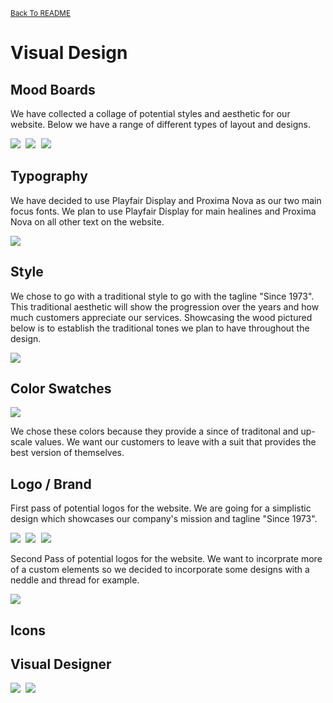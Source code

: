 <small>[Back To README](https://github.com/maubanel/bnb) </small>

# Visual Design 

## Mood Boards

We have collected a collage of potential styles and aesthetic for our website. Below we have a range of different types of layout and designs.

<kbd>
   <img src="Images/moodboard1.jpg">
 </kbd>
 <kbd>
   <img src="Images/moodboard2.jpg">
 </kbd>
 <kbd>
   <img src="Images/moodboard3.jpg">
 </kbd>



## Typography

We have decided to use Playfair Display and Proxima Nova as our two main focus fonts. We plan to use Playfair Display for main healines and Proxima Nova on all other text on the website.

<kbd>
   <img src="Images/Typography.png">
 </kbd>
 

## Style

We chose to go with a traditional style to go with the tagline "Since 1973". This traditional aesthetic will show the progression over the years and how much customers appreciate our services. Showcasing the wood pictured below is to establish the traditional tones we plan to have throughout the design.

<kbd>
   <img src="Images/Traditional.png">
 </kbd>

## Color Swatches
<kbd>
   <img src="Images/colorpallet.jpg">
 </kbd>
 
 We chose these colors because they provide a since of traditonal and up-scale values. We want our customers to leave with a suit that provides the best version of themselves.

## Logo / Brand

First pass of potential logos for the website. We are going for a simplistic design which showcases our company's mission and tagline "Since 1973". 

<kbd>
   <img src="Images/BrownSuitLogo.jpg">
 </kbd>
 <kbd>
   <img src="Images/BrownSuitLogo2.jpg">
 </kbd>
 <kbd>
   <img src="Images/BrownSuitLogo3.jpg">
 </kbd>
 
 

 Second Pass of potential logos for the website. We want to incorprate more of a custom elements so we decided to incorporate  some designs with a neddle and thread for example.
 
  <kbd>
   <img src="Images/Logo_BrownSuits_D02.png">
 </kbd>
 
 ## Icons
 
## Visual Designer
<kbd>
   <img src="Images/BrownSuitDesignTest.jpg">
 </kbd>
 
<kbd>
   <img src="Images/phonescreen.png">
 </kbd>


